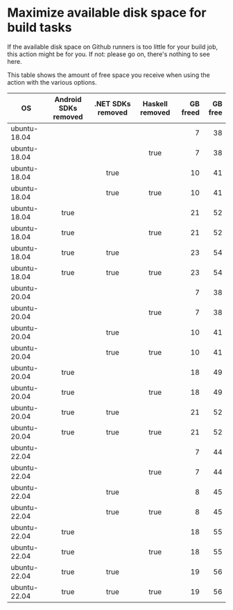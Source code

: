# Maximize available disk space for build tasks

If the available disk space on Github runners is too little for your build job, this action might be for you.
If not: please go on, there's nothing to see here.

This table shows the amount of free space you receive when using the action with the various options.

OS | Android SDKs removed | .NET SDKs removed | Haskell removed | GB freed | GB free
---|:--------------------:|:-----------------:|:---------------:|---------:|-------:
ubuntu-18.04 |  |  |  | 7 | 38
ubuntu-18.04 |  |  | true | 7 | 38
ubuntu-18.04 |  | true |  | 10 | 41
ubuntu-18.04 |  | true | true | 10 | 41
ubuntu-18.04 | true |  |  | 21 | 52
ubuntu-18.04 | true |  | true | 21 | 52
ubuntu-18.04 | true | true |  | 23 | 54
ubuntu-18.04 | true | true | true | 23 | 54
ubuntu-20.04 |  |  |  | 7 | 38
ubuntu-20.04 |  |  | true | 7 | 38
ubuntu-20.04 |  | true |  | 10 | 41
ubuntu-20.04 |  | true | true | 10 | 41
ubuntu-20.04 | true |  |  | 18 | 49
ubuntu-20.04 | true |  | true | 18 | 49
ubuntu-20.04 | true | true |  | 21 | 52
ubuntu-20.04 | true | true | true | 21 | 52
ubuntu-22.04 |  |  |  | 7 | 44
ubuntu-22.04 |  |  | true | 7 | 44
ubuntu-22.04 |  | true |  | 8 | 45
ubuntu-22.04 |  | true | true | 8 | 45
ubuntu-22.04 | true |  |  | 18 | 55
ubuntu-22.04 | true |  | true | 18 | 55
ubuntu-22.04 | true | true |  | 19 | 56
ubuntu-22.04 | true | true | true | 19 | 56

